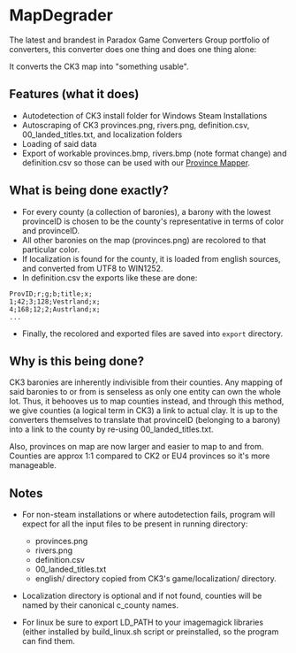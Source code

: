 # MapDegrader

The latest and brandest in Paradox Game Converters Group portfolio of converters, this converter does one thing and does one thing alone:

It converts the CK3 map into "something usable".

## Features (what it does)

- Autodetection of CK3 install folder for Windows Steam Installations
- Autoscraping of CK3 provinces.png, rivers.png, definition.csv, 00_landed_titles.txt, and localization folders
- Loading of said data
- Export of workable provinces.bmp, rivers.bmp (note format change) and definition.csv so those can be used with our [Province Mapper](https://github.com/ParadoxGameConverters/provinceMapper). 

## What is being done exactly?

- For every county (a collection of baronies), a barony with the lowest provinceID is chosen to be the county's representative in terms of color and provinceID.
- All other baronies on the map (provinces.png) are recolored to that particular color.
- If localization is found for the county, it is loaded from english sources, and converted from UTF8 to WIN1252.
- In definition.csv the exports like these are done:

```
ProvID;r;g;b;title;x;
1;42;3;128;Vestrland;x;
4;168;12;2;Austrland;x;
...
```

- Finally, the recolored and exported files are saved into `export` directory. 

## Why is this being done?

CK3 baronies are inherently indivisible from their counties. Any mapping of said baronies to or from is senseless as only one entity can own the whole lot. 
Thus, it behooves us to map counties instead, and through this method, we give counties (a logical term in CK3) a link to actual clay. It is up to the converters 
themselves to translate that provinceID (belonging to a barony) into a link to the county by re-using 00_landed_titles.txt.

Also, provinces on map are now larger and easier to map to and from. Counties are approx 1:1 compared to CK2 or EU4 provinces so it's more manageable.

## Notes

- For non-steam installations or where autodetection fails, program will expect for all the input files to be present in running directory:

  * provinces.png
  * rivers.png
  * definition.csv
  * 00_landed_titles.txt
  * english/ directory copied from CK3's game/localization/ directory.

- Localization directory is optional and if not found, counties will be named by their canonical c_county names.
- For linux be sure to export LD_PATH to your imagemagick libraries (either installed by build_linux.sh script or preinstalled, so the program can find them.
